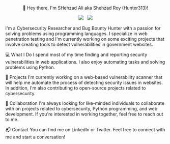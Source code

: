 <p align="center">👋 Hey there, I'm SHehzad Ali aka Shehzad Roy (Hunter313)!</p>
<p align="center"> <a href="[https://twitter.com/theroyhunter313](https://www.linkedin.com/in/shehzad-ali-777415214/)"><img src="https://img.shields.io/badge/LinkedIn-0077B5?style=for-the-badge&logo=linkedin&logoColor=white"></a>&nbsp;&nbsp; <a href="https://twitter.com/theroyhunter313"><img src="https://img.shields.io/badge/Twitter-1DA1F2?style=for-the-badge&logo=twitter&logoColor=white"></a> </p>
I'm a Cybersecurity Researcher and Bug Bounty Hunter with a passion for solving problems using programming languages. I specialize in web penetration testing and I'm currently working on some exciting projects that involve creating tools to detect vulnerabilities in government websites.

💻 What I Do
I spend most of my time finding and reporting security vulnerabilities in web applications. I also enjoy automating tasks and solving problems using Python.

🚀 Projects
I'm currently working on a web-based vulnerability scanner that will help me automate the process of detecting security issues in websites. In addition, I'm also contributing to open-source projects related to cybersecurity.

🤝 Collaboration
I'm always looking for like-minded individuals to collaborate with on projects related to cybersecurity, Python programming, and web development. If you're interested in working together, feel free to reach out to me.

📬 Contact
You can find me on LinkedIn or Twitter. Feel free to connect with me and start a conversation!
